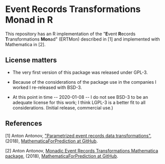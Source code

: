 # Event Records Transformations Monad in R

This repository has an R implementation of the "**E**vent **R**ecords **T**ransformations **Mon**ad" (ERTMon) described in \[1\]
and implemented with Mathematica in \[2\].

## License matters

- The very first version of this package was released under GPL-3.

- Because of the considerations of the package use in the companies I worked I re-released with BSD-3.

- At this point in time -- 2020-01-08 -- I do not see BSD-3 to be an adequate license for this work;
I think LGPL-3 is a better fit to all considerations. (Initial release, commercial use.)  

## References

\[1\] Anton Antonov, 
["Parametrized event records data transformations"](https://github.com/antononcube/MathematicaForPrediction/blob/master/MarkdownDocuments/Parametrized-event-records-data-transformations.md),
(2018), 
[MathematicaForPrediction at GitHub](https://github.com/antononcube).

\[2\] Anton Antonov, 
[Monadic Event Records Transformations Mathematica package](https://github.com/antononcube/MathematicaForPrediction/blob/master/MonadicProgramming/MonadicEventRecordsTransformations.m),
(2018), 
[MathematicaForPrediction at GitHub](https://github.com/antononcube).





